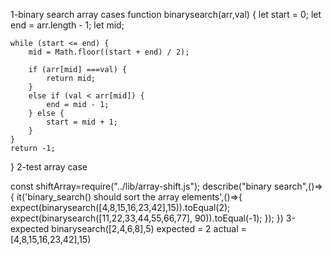 1-binary search  array cases
function binarysearch(arr,val)
{
    let start = 0;
    let end = arr.length - 1;
    let mid;

    while (start <= end) {
        mid = Math.floor((start + end) / 2);

        if (arr[mid] ===val) {
            return mid;
        } 
        else if (val < arr[mid]) {
            end = mid - 1;
        } else {
            start = mid + 1;
        }
    }
    return -1;
    
}
   2-test array case

  const shiftArray=require("../lib/array-shift.js");
describe("binary search",()=>{
it('binary_search() should sort the array elements',()=>{
    expect(binarysearch([4,8,15,16,23,42],15)).toEqual(2);
    expect(binarysearch([11,22,33,44,55,66,77], 90)).toEqual(-1);
});
})
3-expected 
binarysearch([2,4,6,8],5) 
 expected = 2
    actual = [4,8,15,16,23,42],15)
